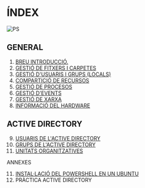 # ÍNDEX

![PS](imatges/PS.jpeg)
## GENERAL
1.  [BREU INTRODUCCIÓ.][INTRODUCCIÓ]
2.  [GESTIÓ DE FITXERS I CARPETES][FITXERS]
3.  [GESTIÓ D'USUARIS I GRUPS (LOCALS)][COMPTES LOCALS]
4.  [COMPARTICIÓ DE RECURSOS][RECURSOS]
5.  [GESTIÓ DE PROCESOS][PROCESOS]
6.  [GESTIÓ D'EVENTS][EVENTS]
7.  [GESTIÓ DE XARXA][XARXA]
8.  [INFORMACIÓ DEL HARDWARE][HARDWARE]

## ACTIVE DIRECTORY
9.  [USUARIS DE L'ACTIVE DIRECTORY][USUARIS AD]
10. [GRUPS DE L'ACTIVE DIRECTORY][GRUPS AD]
11. [UNITATS ORGANITZATIVES][UNITATS ORGANITZATIVES]

ANNEXES

11. [INSTAL·LACIÓ DEL POWERSHELL EN UN UBUNTU][POWERSHELL EN UBUNTU]
12. PRÀCTICA ACTIVE DIRECTORY

[INTRODUCCIÓ]:https://github.com/tofermos/PowerShell/blob/main/introduccio.md
[FITXERS]:https://github.com/tofermos/PowerShell/blob/main/POWERSHELL%20GESTIO%20DE%20FITXERS%20I%20CARPETES.md
[COMPTES LOCALS]:https://github.com/tofermos/PowerShell/blob/main/PSGestioUsuarisLocal.md
[RECURSOS]:https://github.com/tofermos/PowerShell/blob/main/COMPARTIR%20RECURSOS.md
[PROCESOS]:https://github.com/tofermos/PowerShell/blob/main/PSGestioProcessos.m

[EVENTS]:https://github.com/tofermos/PowerShell/blob/main/GESTI%C3%93%20D'EVENTS.md
[XARXA]:https://github.com/tofermos/PowerShell/blob/main/POWERSHELL-XARXES.md
[HARDWARE]:https://github.com/tofermos/PowerShell/blob/main/WMI-CIM.md
[USUARIS AD]:https://github.com/tofermos/PowerShell/blob/main/ADUser.md
[GRUPS AD]:https://github.com/tofermos/PowerShell/blob/main/ADGroup.md
[UNITATS ORGANITZATIVES]:https://github.com/tofermos/PowerShell/blob/main/ADunitatsOrganitzatives.md
[POWERSHELL EN UBUNTU]:https://github.com/tofermos/PowerShell/blob/main/INSTAL·LAR%20POWERSHELL%20EN%20UBUNTU.md
[POWERSEHLL EN UBUNTU]:https://github.com/tofermos/PowerShell/blob/main/INSTAL%C2%B7LAR%20POWERSHELL%20EN%20UBUNTU.md
